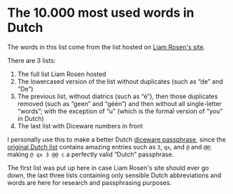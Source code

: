 # The 10.000 most used words in Dutch
The words in this list come from the list hosted on [Liam Rosen's site](http://www.liamrosen.com/files/10000mostfrequentdutchwords.txt).

There are 3 lists:
1. The full list Liam Rosen hosted
1. The lowercased version of the list without duplicates (such as &ldquo;de&rdquo; and &ldquo;De&rdquo;)
1. The previous list, without diatrics (such as &ldquo;&eacute;&rdquo;), then those duplicates removed (such as &ldquo;geen&rdquo; and &ldquo;g&eacute;&eacute;n&rdquo;) and then without all single-letter &ldquo;words&rdquo;; with the exception of &ldquo;u&rdquo; (which is the formal version of &ldquo;you&rdquo; in Dutch)
1. The last list with Diceware numbers in front

I personally use this to make a better Dutch [diceware passphrase](https://theworld.com/~reinhold/diceware.html), since the [original Dutch list](https://theworld.com/~reinhold/DicewareDutch.txt) contains amazing entries such as 
`3`, `qx`, and `@` and `@@`; making `@ qx 3 @@ c` a perfectly valid &ldquo;Dutch&rdquo; passphrase.

The first list was put up here in case Liam Rosen's site should ever go down, the last three lists containing only sensible Dutch abbreviations and words are here for research and passphrasing purposes.
